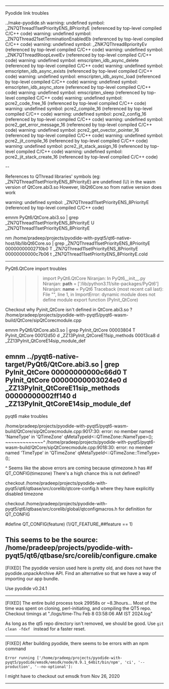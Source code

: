 -----------

Pyodide link troubles

../make-pyodide.sh 
warning: undefined symbol: _ZN7QThread11setPriorityENS_8PriorityE (referenced by top-level compiled C/C++ code)
warning: undefined symbol: _ZN7QThread21setTerminationEnabledEb (referenced by top-level compiled C/C++ code)
warning: undefined symbol: _ZNK7QThread8priorityEv (referenced by top-level compiled C/C++ code)
warning: undefined symbol: _ZNK7QThread9loopLevelEv (referenced by top-level compiled C/C++ code)
warning: undefined symbol: emscripten_idb_async_delete (referenced by top-level compiled C/C++ code)
warning: undefined symbol: emscripten_idb_async_exists (referenced by top-level compiled C/C++ code)
warning: undefined symbol: emscripten_idb_async_load (referenced by top-level compiled C/C++ code)
warning: undefined symbol: emscripten_idb_async_store (referenced by top-level compiled C/C++ code)
warning: undefined symbol: emscripten_sleep (referenced by top-level compiled C/C++ code)
warning: undefined symbol: pcre2_code_free_16 (referenced by top-level compiled C/C++ code)
warning: undefined symbol: pcre2_compile_16 (referenced by top-level compiled C/C++ code)
warning: undefined symbol: pcre2_config_16 (referenced by top-level compiled C/C++ code)
warning: undefined symbol: pcre2_get_error_message_16 (referenced by top-level compiled C/C++ code)
warning: undefined symbol: pcre2_get_ovector_pointer_16 (referenced by top-level compiled C/C++ code)
warning: undefined symbol: pcre2_jit_compile_16 (referenced by top-level compiled C/C++ code)
warning: undefined symbol: pcre2_jit_stack_assign_16 (referenced by top-level compiled C/C++ code)
warning: undefined symbol: pcre2_jit_stack_create_16 (referenced by top-level compiled C/C++ code)

--

References to QThread libraries' symbols (eg: _ZN7QThread11setPriorityENS_8PriorityE) are undefined (U) in the wasm version of QtCore.abi3.so
However, libQt6Core.so from native version does work

warning: undefined symbol: _ZN7QThread11setPriorityENS_8PriorityE (referenced by top-level compiled C/C++ code)

emnm PyQt6/QtCore.abi3.so | grep _ZN7QThread11setPriorityENS_8PriorityE
         U _ZN7QThread11setPriorityENS_8PriorityE


nm /home/pradeep/projects/pyodide-with-pyqt5/qt6-native-host/lib/libQt6Core.so | grep _ZN7QThread11setPriorityENS_8PriorityE
00000000002710b0 T _ZN7QThread11setPriorityENS_8PriorityE
00000000000c7b06 t _ZN7QThread11setPriorityENS_8PriorityE.cold

-----------

PyQt6.QtCore import troubles

>>> import PyQt6.QtCore
Niranjan:  In PyQt6__init__.py
Niranjan:  __path__ =  ['/lib/python3.11/site-packages/PyQt6']
Niranjan:  __name__ =  PyQt6
Traceback (most recent call last):
  File "<console>", line 1, in <module>
ImportError: dynamic module does not define module export function (PyInit_QtCore)

Checkout why Pyinit_QtCore isn't defined in QtCore.abi3.so ?
/home/pradeep/projects/pyodide-with-pyqt5/pyqt6-wasm-build/QtCore/sipQtCorecmodule.cpp

emnm PyQt6/QtCore.abi3.so | grep PyInit_QtCore
00003804 T PyInit_QtCore
00012d50 d _ZZ13PyInit_QtCoreE11sip_methods
00013ca8 d _ZZ13PyInit_QtCoreE14sip_module_def

emnm ../pyqt6-native-target/PyQt6/QtCore.abi3.so | grep PyInit_QtCore
00000000000c66d0 T PyInit_QtCore
00000000003024e0 d _ZZ13PyInit_QtCoreE11sip_methods
00000000002ff140 d _ZZ13PyInit_QtCoreE14sip_module_def
------------

pyqt6 make troubles

/home/pradeep/projects/pyodide-with-pyqt5/pyqt6-wasm-build/QtCore/sipQtCorecmodule.cpp:9017:30: error: no member named 'NameType' in 'QTimeZone'
    qMetaTypeId<::QTimeZone::NameType>();
                ~~~~~~~~~~~~~^
/home/pradeep/projects/pyodide-with-pyqt5/pyqt6-wasm-build/QtCore/sipQtCorecmodule.cpp:9018:30: error: no member named 'TimeType' in 'QTimeZone'
    qMetaTypeId<::QTimeZone::TimeType>();

^ Seems like the above errors are coming because qtimezone.h has
#if QT_CONFIG(timezone)
There's a high chance this is not defined?

checkout /home/pradeep/projects/pyodide-with-pyqt5/qt6/qtbase/src/corelib/qtcore-config.h where they have explicitly disabled timezone

checkout /home/pradeep/projects/pyodide-with-pyqt5/qt6/qtbase/src/corelib/global/qtconfigmacros.h for definition for QT_CONFIG

#define QT_CONFIG(feature) (1/QT_FEATURE_##feature == 1)

This seems to be the source: /home/pradeep/projects/pyodide-with-pyqt5/qt6/qtbase/src/corelib/configure.cmake
------------

[FIXED] The pyodide version used here is pretty old, and does not have the pyodide.unpackArchive API.
Find an alternative so that we have a way of importing our app bundle.

Use pyodide v0.24.1

------------

[FIXED] The entire build process took 29958s or ~8.3hours...
Most of the time was spent on cloning, perl-initiating, and compiling the QT5 repo.
Checkout timings at "./logs/time-Thu Feb  8 03:58:06 AM IST 2024.log"

As long as the qt5 repo directory isn't removed, we should be good.
Use `git clean -fdxf ` instead for a faster reset.

------------

[FIXED] After building pyodide, there seems to be errors with an npm command
```
Error running ['/home/pradeep/projects/pyodide-with-pyqt5/pyodide/emsdk/emsdk/node/8.9.1_64bit/bin/npm', 'ci', '--production', '--no-optional']:
```

I might have to checkout out emsdk from Nov 26, 2020

------------